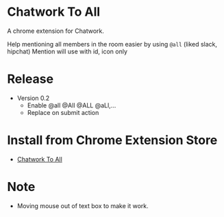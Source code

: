 # Chatwork To All
A chrome extension for Chatwork.

Help mentioning all members in the room easier by using `@all` (liked slack, hipchat)
Mention will use with id, icon only

# Release
- Version 0.2
  - Enable @all @All @ALL @aLl,...
  - Replace on submit action

# Install from Chrome Extension Store
- [Chatwork To All](https://chrome.google.com/webstore/detail/chatwork-to-all/pfaadngdpaokechkeccaimodnieinmlo)

# Note
- Moving mouse out of text box to make it work.
